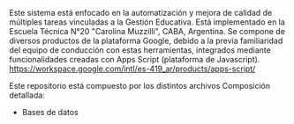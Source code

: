 Este sistema está enfocado en la automatización y mejora de calidad de múltiples tareas vinculadas a la Gestión Educativa. Está implementado en la Escuela Técnica N°20 "Carolina Muzzilli", CABA, Argentina.
Se compone de diversos productos de la plataforma Google, debido a la previa familiaridad del equipo de conducción con estas herramientas, integrados mediante funcionalidades creadas con Apps Script (plataforma de Javascript). https://workspace.google.com/intl/es-419_ar/products/apps-script/

Este repositorio está compuesto por los distintos archivos
Composición detallada:
- Bases de datos 
